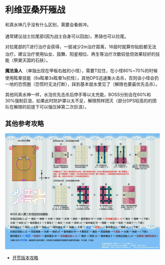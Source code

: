 # 利维亚桑歼殛战

和真水神几乎没有什么区别，需要会看俯冲。

通常建议<img class="no-zoom sm-icon" :src="$withBase('/images/jobs/tank.png')" height="20">战士拉尾部(因为战士自身可以回血)，黑骑也可以拉尾。

对拉尾部的T进行治疗会获得<Status :id="433" name="水镜" />，一层减少2m治疗距离，16层时就算你贴脸都无法治疗。建议<img class="no-zoom sm-icon" :src="$withBase('/images/jobs/healer.png')" height="20">治疗使用仙女、鼓舞、阳星相位、再生等治疗次数较低但效果较好的技能（祭奠天国的石肤）。

**魔法渔人** （单独出现在甲板右舷的小怪），需要T拉住，在小怪80%~70%的时候使用眩晕技能（6s眩晕3s眩晕1s抗性），其他<img class="no-zoom sm-icon" :src="$withBase('/images/jobs/dps.png')" height="20">DPS迅速集火击杀，否则该小怪会扔一地的恐慌圈（恐慌时无法打断），踩到基本就水里见了（解限也要最优先击杀）。

其他同真水神一样，水泡优先击杀后停手等以太充能，BOSS分别会在60%和30%强制巨浪，如果此时防护罩以太不足，解限照样团灭（部分DPS较高的的团队在解限的前提下可以强压掉第二次巨浪）。

## 其他参考攻略

<img src="./duty.assets/73.jpg" width="600px" />

* [开荒版本攻略](http://games.sina.com.cn/o/z/ff14/2014-09-16/1811570481.shtml)
